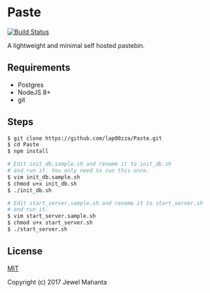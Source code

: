# Paste
[![Build Status](https://travis-ci.org/lap00zza/Paste.svg?branch=master)](https://travis-ci.org/lap00zza/Paste)

A lightweight and minimal self hosted pastebin.

## Requirements
* Postgres
* NodeJS 8+
* git

## Steps
```sh
$ git clone https://github.com/lap00zza/Paste.git
$ cd Paste
$ npm install

# Edit init_db.sample.sh and rename it to init_db.sh
# and run it. You only need to run this once.
$ vim init_db.sample.sh
$ chmod u+x init_db.sh
$ ./init_db.sh

# Edit start_server.sample.sh and rename it to start_server.sh
# and run it.
$ vim start_server.sample.sh
$ chmod u+x start_server.sh
$ ./start_server.sh
```
## License
[MIT](https://github.com/lap00zza/Paste/blob/master/LICENSE)

Copyright (c) 2017 Jewel Mahanta

